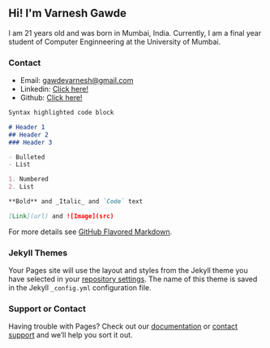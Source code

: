 ## Hi! I'm Varnesh Gawde


I am 21 years old and was born in Mumbai, India. Currently, I am a final year student of Computer Enginneering at the University of Mumbai.



### Contact

- Email: gawdevarnesh@gmail.com
- Linkedin: [Click here!](https://www.linkedin.com/in/varnesh-g-21255b105/)
- Github: [Click here!](https://github.com/vanu98) 

```markdown
Syntax highlighted code block

# Header 1
## Header 2
### Header 3

- Bulleted
- List

1. Numbered
2. List

**Bold** and _Italic_ and `Code` text

[Link](url) and ![Image](src)
```

For more details see [GitHub Flavored Markdown](https://guides.github.com/features/mastering-markdown/).

### Jekyll Themes

Your Pages site will use the layout and styles from the Jekyll theme you have selected in your [repository settings](https://github.com/vanu98/Varnesh-Gawde/settings). The name of this theme is saved in the Jekyll `_config.yml` configuration file.

### Support or Contact

Having trouble with Pages? Check out our [documentation](https://help.github.com/categories/github-pages-basics/) or [contact support](https://github.com/contact) and we’ll help you sort it out.

